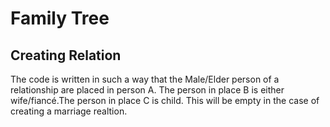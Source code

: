# Family Tree 

## Creating Relation

The code is written in such a way that the Male/Elder person of a relationship are placed in person A.
The person in place B is either wife/fiancé.The person in place C is child. This will be empty in the case of creating a
marriage realtion.